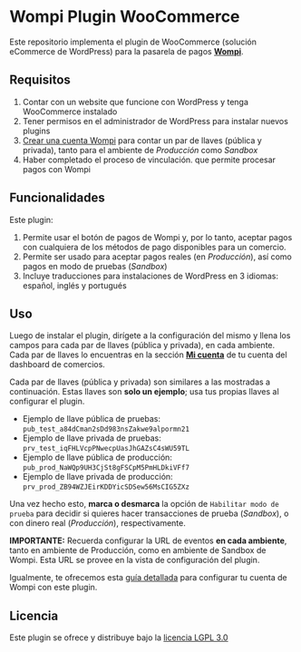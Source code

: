 # Wompi Plugin WooCommerce
Este repositorio implementa el plugin de WooCommerce (solución eCommerce de WordPress) para la pasarela de pagos **[Wompi](https://wompi.co)**.


## Requisitos
1. Contar con un website que funcione con WordPress y tenga WooCommerce instalado
1. Tener permisos en el administrador de WordPress para instalar nuevos plugins
1. [Crear una cuenta Wompi](https://comercios.wompi.co) para contar un par de llaves (pública y privada), tanto para el ambiente de _Producción_ como _Sandbox_
1. Haber completado el proceso de vinculación. que permite procesar pagos con Wompi


## Funcionalidades
Este plugin:
1. Permite usar el botón de pagos de Wompi y, por lo tanto, aceptar pagos con cualquiera de los métodos de pago disponibles para un comercio.
1. Permite ser usado para aceptar pagos reales (en _Producción_), así como pagos en modo de pruebas (_Sandbox_)
1. Incluye traducciones para instalaciones de WordPress en 3 idiomas: español, inglés y portugués


## Uso
Luego de instalar el plugin, dirígete a la configuración del mismo y llena los campos para cada par de llaves (pública y privada), en cada ambiente. Cada par de llaves lo encuentras en la sección **[Mi cuenta](https://comercios.wompi.co/my-account)** de tu cuenta del dashboard de comercios.

Cada par de llaves (pública y privada) son similares a las mostradas a continuación. Estas llaves son **solo un ejemplo**; usa tus propias llaves al configurar el plugin.
- Ejemplo de llave pública de pruebas: `pub_test_a84dCman2sDd983nsZakwe9alpormn21`
- Ejemplo de llave privada de pruebas: `prv_test_iqFHLVcpPNwecpUasJhGAZsC4sWU59TL`
- Ejemplo de llave pública de producción: `pub_prod_NaWQp9UH3CjSt8gFSCpM5PmHLDkiVFf7`
- Ejemplo de llave privada de producción: `prv_prod_ZB94WZJEirKDDYicSDSew56MsCIG5ZXz`

Una vez hecho esto, **marca o desmarca** la opción de `Habilitar modo de prueba` para decidir si quieres hacer transacciones de prueba (_Sandbox_), o con dinero real (_Producción_), respectivamente.

**IMPORTANTE:** Recuerda configurar la URL de eventos **en cada ambiente**, tanto en ambiente de Producción, como en ambiente de Sandbox de Wompi. Esta URL se provee en la vista de configuración del plugin.

Igualmente, te ofrecemos esta [guía detallada](https://youtu.be/zyJskhQsxY8) para configurar tu cuenta de Wompi con este plugin.

## Licencia
Este plugin se ofrece y distribuye bajo la [licencia LGPL 3.0](LICENSE)
